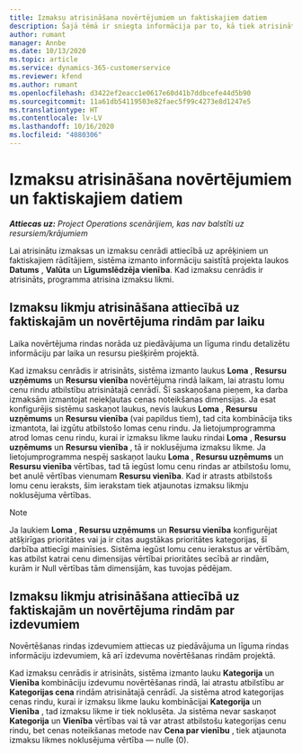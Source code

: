 ```yaml
---
title: Izmaksu atrisināšana novērtējumiem un faktiskajiem datiem
description: Šajā tēmā ir sniegta informācija par to, kā tiek atrisinātas novērtējumu un faktiskās izmaksas.
author: rumant
manager: Annbe
ms.date: 10/13/2020
ms.topic: article
ms.service: dynamics-365-customerservice
ms.reviewer: kfend
ms.author: rumant
ms.openlocfilehash: d3422ef2eacc1e0617e60d41b7ddbcefe44d5b90
ms.sourcegitcommit: 11a61db54119503e82faec5f99c4273e8d1247e5
ms.translationtype: HT
ms.contentlocale: lv-LV
ms.lasthandoff: 10/16/2020
ms.locfileid: "4080306"
---
```

# <a name="resolving-cost-prices-for-estimates-and-actuals"></a>Izmaksu atrisināšana novērtējumiem un faktiskajiem datiem

_**Attiecas uz:** Project Operations scenārijiem, kas nav balstīti uz resursiem/krājumiem_

Lai atrisinātu izmaksas un izmaksu cenrādi attiecībā uz aprēķiniem un faktiskajiem rādītājiem, sistēma izmanto informāciju saistītā projekta laukos **Datums** , **Valūta** un **Līgumslēdzēja vienība**. Kad izmaksu cenrādis ir atrisināts, programma atrisina izmaksu likmi.

## <a name="resolving-cost-rates-on-actual-and-estimate-lines-for-time"></a>Izmaksu likmju atrisināšana attiecībā uz faktiskajām un novērtējuma rindām par laiku

Laika novērtējuma rindas norāda uz piedāvājuma un līguma rindu detalizētu informāciju par laika un resursu piešķirēm projektā.

Kad izmaksu cenrādis ir atrisināts, sistēma izmanto laukus **Loma** , **Resursu uzņēmums** un **Resursu vienība** novērtējuma rindā laikam, lai atrastu lomu cenu rindu atbilstību atrisinātajā cenrādī. Šī saskaņošana pieņem, ka darba izmaksām izmantojat neiekļautas cenas noteikšanas dimensijas. Ja esat konfigurējis sistēmu saskaņot laukus, nevis laukus **Loma** , **Resursu uzņēmums** un **Resursu vienība** (vai papildus tiem), tad cita kombinācija tiks izmantota, lai izgūtu atbilstošo lomas cenu rindu. Ja lietojumprogramma atrod lomas cenu rindu, kurai ir izmaksu likme lauku rindai **Loma** , **Resursu uzņēmums** un **Resursu vienība** , tā ir noklusējuma izmaksu likme. Ja lietojumprogramma nespēj saskaņot lauku **Loma** , **Resursu uzņēmums** un **Resursu vienība** vērtības, tad tā iegūst lomu cenu rindas ar atbilstošu lomu, bet anulē vērtības vienumam **Resursu vienība**. Kad ir atrasts atbilstošs lomu cenu ieraksts, šim ierakstam tiek atjaunotas izmaksu likmju noklusējuma vērtības. 

> [!NOTE]
> Ja laukiem **Loma** , **Resursu uzņēmums** un **Resursu vienība** konfigurējat atšķirīgas prioritātes vai ja ir citas augstākas prioritātes kategorijas, šī darbība attiecīgi mainīsies. Sistēma iegūst lomu cenu ierakstus ar vērtībām, kas atbilst katrai cenu dimensijas vērtībai prioritātes secībā ar rindām, kurām ir Null vērtības tām dimensijām, kas tuvojas pēdējam.

## <a name="resolving-cost-rates-on-actual-and-estimate-lines-for-expense"></a>Izmaksu likmju atrisināšana attiecībā uz faktiskajām un novērtējuma rindām par izdevumiem

Novērtēšanas rindas izdevumiem attiecas uz piedāvājuma un līguma rindas informāciju izdevumiem, kā arī izdevuma novērtēšanas rindām projektā.

Kad izmaksu cenrādis ir atrisināts, sistēma izmanto lauku **Kategorija** un **Vienība** kombināciju izdevumu novērtēšanas rindā, lai atrastu atbilstību ar **Kategorijas cena** rindām atrisinātajā cenrādī. Ja sistēma atrod kategorijas cenas rindu, kurai ir izmaksu likme lauku kombinācijai **Kategorija** un **Vienība** , tad izmaksu likme ir tiek noklusēta. Ja sistēma nevar saskaņot **Kategorija** un **Vienība** vērtības vai tā var atrast atbilstošu kategorijas cenu rindu, bet cenas noteikšanas metode nav **Cena par vienību** , tiek atjaunota izmaksu likmes noklusējuma vērtība — nulle (0).

